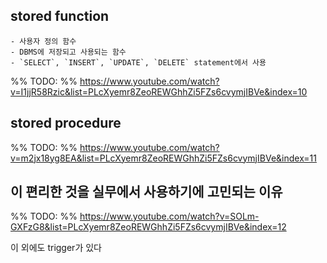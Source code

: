 ## stored function

    - 사용자 정의 함수
    - DBMS에 저장되고 사용되는 함수
    - `SELECT`, `INSERT`, `UPDATE`, `DELETE` statement에서 사용

%% TODO:
%% https://www.youtube.com/watch?v=I1jjR58Rzic&list=PLcXyemr8ZeoREWGhhZi5FZs6cvymjIBVe&index=10


## stored procedure


%% TODO:
%% https://www.youtube.com/watch?v=m2jx18yg8EA&list=PLcXyemr8ZeoREWGhhZi5FZs6cvymjIBVe&index=11


## 이 편리한 것을 실무에서 사용하기에 고민되는 이유

%% TODO:
%% https://www.youtube.com/watch?v=SOLm-GXFzG8&list=PLcXyemr8ZeoREWGhhZi5FZs6cvymjIBVe&index=12


이 외에도 trigger가 있다
